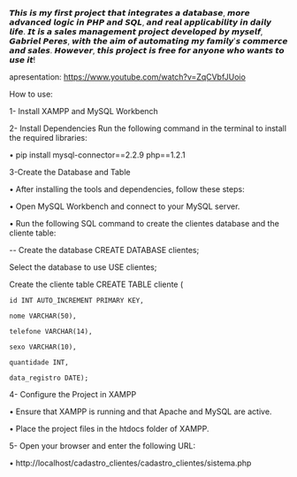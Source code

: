 𝙏𝙝𝙞𝙨 𝙞𝙨 𝙢𝙮 𝙛𝙞𝙧𝙨𝙩 𝙥𝙧𝙤𝙟𝙚𝙘𝙩 𝙩𝙝𝙖𝙩 𝙞𝙣𝙩𝙚𝙜𝙧𝙖𝙩𝙚𝙨 𝙖 𝙙𝙖𝙩𝙖𝙗𝙖𝙨𝙚, 𝙢𝙤𝙧𝙚 𝙖𝙙𝙫𝙖𝙣𝙘𝙚𝙙 𝙡𝙤𝙜𝙞𝙘 𝙞𝙣 𝙋𝙃𝙋 𝙖𝙣𝙙 𝙎𝙌𝙇, 𝙖𝙣𝙙 𝙧𝙚𝙖𝙡 𝙖𝙥𝙥𝙡𝙞𝙘𝙖𝙗𝙞𝙡𝙞𝙩𝙮 𝙞𝙣 𝙙𝙖𝙞𝙡𝙮 𝙡𝙞𝙛𝙚. 𝙄𝙩 𝙞𝙨 𝙖 𝙨𝙖𝙡𝙚𝙨 𝙢𝙖𝙣𝙖𝙜𝙚𝙢𝙚𝙣𝙩 𝙥𝙧𝙤𝙟𝙚𝙘𝙩 𝙙𝙚𝙫𝙚𝙡𝙤𝙥𝙚𝙙 𝙗𝙮 𝙢𝙮𝙨𝙚𝙡𝙛, 𝙂𝙖𝙗𝙧𝙞𝙚𝙡 𝙋𝙚𝙧𝙚𝙨, 𝙬𝙞𝙩𝙝 𝙩𝙝𝙚 𝙖𝙞𝙢 𝙤𝙛 𝙖𝙪𝙩𝙤𝙢𝙖𝙩𝙞𝙣𝙜 𝙢𝙮 𝙛𝙖𝙢𝙞𝙡𝙮'𝙨 𝙘𝙤𝙢𝙢𝙚𝙧𝙘𝙚 𝙖𝙣𝙙 𝙨𝙖𝙡𝙚𝙨. 𝙃𝙤𝙬𝙚𝙫𝙚𝙧, 𝙩𝙝𝙞𝙨 𝙥𝙧𝙤𝙟𝙚𝙘𝙩 𝙞𝙨 𝙛𝙧𝙚𝙚 𝙛𝙤𝙧 𝙖𝙣𝙮𝙤𝙣𝙚 𝙬𝙝𝙤 𝙬𝙖𝙣𝙩𝙨 𝙩𝙤 𝙪𝙨𝙚 𝙞𝙩!

apresentation:
https://www.youtube.com/watch?v=ZqCVbfJUoio

How to use:

1- Install XAMPP and MySQL Workbench

2- Install Dependencies
Run the following command in the terminal to install the required libraries:

 • pip install mysql-connector==2.2.9 php==1.2.1

3-Create the Database and Table

 • After installing the tools and dependencies, follow these steps:

 • Open MySQL Workbench and connect to your MySQL server.

 • Run the following SQL command to create the clientes database and the cliente table:

-- Create the database
CREATE DATABASE clientes;

Select the database to use USE clientes;

Create the cliente table
CREATE TABLE cliente (

    id INT AUTO_INCREMENT PRIMARY KEY,
    
    nome VARCHAR(50),
    
    telefone VARCHAR(14),
    
    sexo VARCHAR(10),
    
    quantidade INT,
    
    data_registro DATE);
4- Configure the Project in XAMPP

 • Ensure that XAMPP is running and that Apache and MySQL are active.

 • Place the project files in the htdocs folder of XAMPP.

5- Open your browser and enter the following URL:

 • http://localhost/cadastro_clientes/cadastro_clientes/sistema.php
